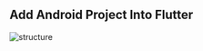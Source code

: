 
## Add Android Project Into Flutter
![structure](nxp_note/flutter/flutter_android_structure.png )






<!--stackedit_data:
eyJoaXN0b3J5IjpbNjk2NTQ2Nzg2LC0xOTM2NDc5MjU1LC0xNz
c0Njk2ODgyXX0=
-->